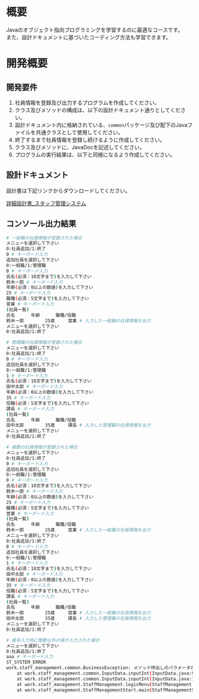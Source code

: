 # 概要
Javaのオブジェクト指向プログラミングを学習するのに最適なコースです。  
また、設計ドキュメントに基づいたコーディング方法も学習できます。

# 開発概要

## 開発要件
1. 社員情報を登録及び出力するプログラムを作成してください。
2. クラス及びメソッドの構成は、以下の設計ドキュメント通りとしてください。
3. 設計ドキュメント内に格納されている、```common```パッケージ及び配下のJavaファイルを共通クラスとして使用してください。
4. 終了するまで社員情報を登録し続けるように作成してください。
5. クラス及びメソッドに、JavaDocを記述してください。
6. プログラムの実行結果は、以下と同様になるよう作成してください。

## 設計ドキュメント
設計書は下記リンクからダウンロードしてください。

[詳細設計書_スタッフ管理システム](https://drive.google.com/file/d/1uvnFsMg74sV6cNyVqcG9uaMgRjF57xgd/view?usp=sharing)

## コンソール出力結果
```bash
# 一般職の社員情報が登録された場合
メニューを選択して下さい
0:社員追加/1:終了
0 # キーボード入力
追加社員を選択して下さい
0:一般職/1:管理職
0 # キーボード入力
氏名(必須：10文字まで)を入力して下さい
鈴木一郎 # キーボード入力
年齢(必須：0以上の数値)を入力して下さい
25 # キーボード入力
職種(必須：5文字まで)を入力して下さい
営業 # キーボード入力
(社員一覧)
氏名		年齢		職種/役職
鈴木一郎		25歳		営業 # 入力した一般職の社員情報を出力
メニューを選択して下さい
0:社員追加/1:終了

# 管理職の社員情報が登録された場合
メニューを選択して下さい
0:社員追加/1:終了
0 # キーボード入力
追加社員を選択して下さい
0:一般職/1:管理職
1 # キーボード入力
氏名(必須：10文字まで)を入力して下さい
田中太郎 # キーボード入力
年齢(必須：0以上の数値)を入力して下さい
35 # キーボード入力
役職(必須：5文字まで)を入力して下さい
課長 # キーボード入力
(社員一覧)
氏名		年齢		職種/役職
田中太郎		35歳		課長 # 入力した管理職の社員情報を出力
メニューを選択して下さい
0:社員追加/1:終了

# 複数の社員情報が登録された場合
メニューを選択して下さい
0:社員追加/1:終了
0 # キーボード入力
追加社員を選択して下さい
0:一般職/1:管理職
0 # キーボード入力
氏名(必須：10文字まで)を入力して下さい
鈴木一郎 # キーボード入力
年齢(必須：0以上の数値)を入力して下さい
25 # キーボード入力
職種(必須：5文字まで)を入力して下さい
営業 # キーボード入力
(社員一覧)
氏名		年齢		職種/役職
鈴木一郎		25歳		営業 # 入力した一般職の社員情報を出力
メニューを選択して下さい
0:社員追加/1:終了
0 # キーボード入力
追加社員を選択して下さい
0:一般職/1:管理職
1 # キーボード入力
氏名(必須：10文字まで)を入力して下さい
田中太郎 # キーボード入力
年齢(必須：0以上の数値)を入力して下さい
35 # キーボード入力
役職(必須：5文字まで)を入力して下さい
課長 # キーボード入力
(社員一覧)
氏名		年齢		職種/役職
鈴木一郎		25歳		営業 # 入力した一般職の社員情報を出力
田中太郎		35歳		課長 # 入力した管理職の社員情報を出力
メニューを選択して下さい
0:社員追加/1:終了

# 番号入力時に整数以外の値が入力された場合
メニューを選択して下さい
0:社員追加/1:終了
aaa # キーボード入力
ST_SYSTEM_ERROR
work.staff_management.common.BusinessException: メソッド呼出しのパラメータが不正です
	at work.staff_management.common.InputData.inputInt(InputData.java:97)
	at work.staff_management.common.InputData.inputInt(InputData.java:124)
	at work.staff_management.StaffManagement.logicMenu(StaffManagement.java:30)
	at work.staff_management.StaffManagementStart.main(StaffManagementStart.java:21)
```
